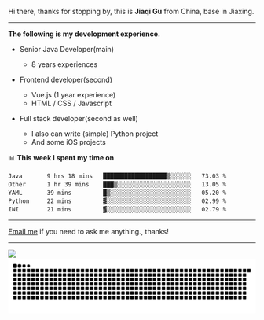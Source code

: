 Hi there, thanks for stopping by, this is **Jiaqi Gu** from China, base in Jiaxing.

---

**The following is my development experience.**

- Senior Java Developer(main)
  - 8 years experiences

- Frontend developer(second)
  - Vue.js (1 year experience)
  - HTML / CSS / Javascript
  
- Full stack developer(second as well)
  - I also can write (simple) Python project
  - And some iOS projects

📊 **This week I spent my time on**
<!--START_SECTION:waka-->

```txt
Java       9 hrs 18 mins   ██████████████████▒░░░░░░   73.03 %
Other      1 hr 39 mins    ███▒░░░░░░░░░░░░░░░░░░░░░   13.05 %
YAML       39 mins         █▒░░░░░░░░░░░░░░░░░░░░░░░   05.20 %
Python     22 mins         ▓░░░░░░░░░░░░░░░░░░░░░░░░   02.99 %
INI        21 mins         ▓░░░░░░░░░░░░░░░░░░░░░░░░   02.79 %
```

<!--END_SECTION:waka-->

---

[Email me](mailto:htk2klwgr@mozmail.com?subject=Hiring_from_GitHub) if you need to ask me anything., thanks!

---

![]( https://visitor-badge.glitch.me/badge?page_id=githubgujiaqi)
![]( https://github.com/droid-Q/droid-Q/raw/output/github-contribution-grid-snake.svg#gh-dark-mode-only)
